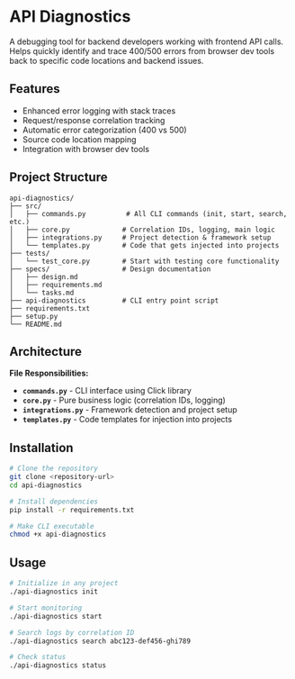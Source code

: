 # API Diagnostics

A debugging tool for backend developers working with frontend API calls. Helps quickly identify and trace 400/500 errors from browser dev tools back to specific code locations and backend issues.

## Features

- Enhanced error logging with stack traces
- Request/response correlation tracking
- Automatic error categorization (400 vs 500)
- Source code location mapping
- Integration with browser dev tools

## Project Structure

```
api-diagnostics/
├── src/
│   ├── commands.py          # All CLI commands (init, start, search, etc.)
│   ├── core.py             # Correlation IDs, logging, main logic
│   ├── integrations.py     # Project detection & framework setup
│   └── templates.py        # Code that gets injected into projects
├── tests/
│   └── test_core.py        # Start with testing core functionality
├── specs/                  # Design documentation
│   ├── design.md
│   ├── requirements.md
│   └── tasks.md
├── api-diagnostics         # CLI entry point script
├── requirements.txt
├── setup.py
└── README.md
```

## Architecture

**File Responsibilities:**

- **`commands.py`** - CLI interface using Click library
- **`core.py`** - Pure business logic (correlation IDs, logging)
- **`integrations.py`** - Framework detection and project setup
- **`templates.py`** - Code templates for injection into projects

## Installation

```bash
# Clone the repository
git clone <repository-url>
cd api-diagnostics

# Install dependencies
pip install -r requirements.txt

# Make CLI executable
chmod +x api-diagnostics
```

## Usage

```bash
# Initialize in any project
./api-diagnostics init

# Start monitoring
./api-diagnostics start

# Search logs by correlation ID
./api-diagnostics search abc123-def456-ghi789

# Check status
./api-diagnostics status
```
